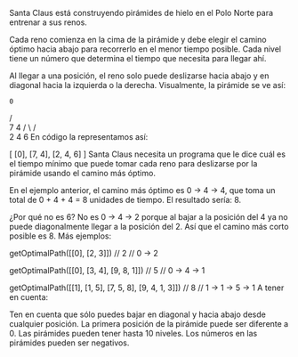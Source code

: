 Santa Claus está construyendo pirámides de hielo en el Polo Norte para entrenar a sus renos.

Cada reno comienza en la cima de la pirámide y debe elegir el camino óptimo hacia abajo para recorrerlo en el menor tiempo posible. Cada nivel tiene un número que determina el
tiempo que necesita para llegar ahí.

Al llegar a una posición, el reno solo puede deslizarse hacia abajo y en diagonal hacia la izquierda o la derecha. Visualmente, la pirámide se ve así:

    0

/ \
 7 4 / \ / \
2 4 6 En código la representamos así:

[ [0], [7, 4], [2, 4, 6] ] Santa Claus necesita un programa que le dice cuál es el tiempo mínimo que puede tomar cada reno para deslizarse por la pirámide usando el camino más
óptimo.

En el ejemplo anterior, el camino más óptimo es 0 -> 4 -> 4, que toma un total de 0 + 4 + 4 = 8 unidades de tiempo. El resultado sería: 8.

¿Por qué no es 6? No es 0 -> 4 -> 2 porque al bajar a la posición del 4 ya no puede diagonalmente llegar a la posición del 2. Así que el camino más corto posible es 8. Más
ejemplos:

getOptimalPath([[0], [2, 3]]) // 2 // 0 -> 2

getOptimalPath([[0], [3, 4], [9, 8, 1]]) // 5 // 0 -> 4 -> 1

getOptimalPath([[1], [1, 5], [7, 5, 8], [9, 4, 1, 3]]) // 8 // 1 -> 1 -> 5 -> 1 A tener en cuenta:

Ten en cuenta que sólo puedes bajar en diagonal y hacia abajo desde cualquier posición. La primera posición de la pirámide puede ser diferente a 0. Las pirámides pueden tener hasta
10 niveles. Los números en las pirámides pueden ser negativos.
